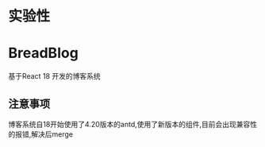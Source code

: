 # 实验性
# BreadBlog
基于React 18 开发的博客系统
## 注意事项
 博客系统自18开始使用了4.20版本的antd,使用了新版本的组件,目前会出现兼容性的报错,解决后merge
